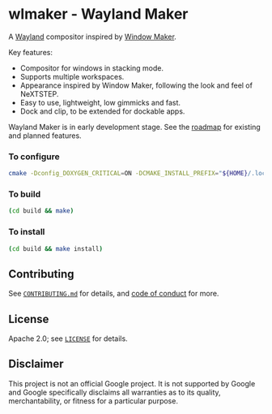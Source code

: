 # wlmaker - Wayland Maker

A [Wayland](https://wayland.freedesktop.org/) compositor inspired by 
[Window Maker](https://www.windowmaker.org/).

Key features:

* Compositor for windows in stacking mode.
* Supports multiple workspaces.
* Appearance inspired by Window Maker, following the look and feel of NeXTSTEP.
* Easy to use, lightweight, low gimmicks and fast.
* Dock and clip, to be extended for dockable apps.

Wayland Maker is in early development stage. See the [roadmap](doc/ROADMAP.md) 
for existing and planned features.

### To configure

```bash
cmake -Dconfig_DOXYGEN_CRITICAL=ON -DCMAKE_INSTALL_PREFIX="${HOME}/.local" -B build/
```

### To build

```bash
(cd build && make)
```

### To install

```bash
(cd build && make install)
```

## Contributing

See [`CONTRIBUTING.md`](CONTRIBUTING.md) for details, and 
[code of conduct](CODE_OF_CONDUCT.md) for more.

## License

Apache 2.0; see [`LICENSE`](LICENSE) for details.

## Disclaimer

This project is not an official Google project. It is not supported by
Google and Google specifically disclaims all warranties as to its quality,
merchantability, or fitness for a particular purpose.
